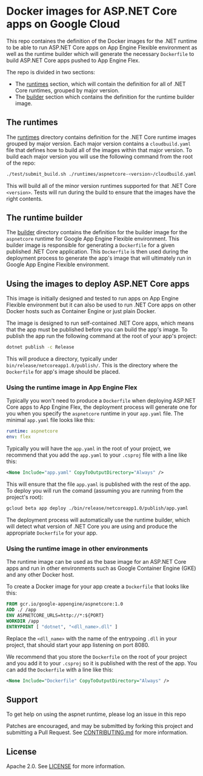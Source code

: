 # Docker images for ASP.NET Core apps on Google Cloud
This repo containes the definition of the Docker images for the .NET runtime to be able to run ASP.NET Core apps on App Engine Flexible environment as well as the runtime builder which will generate the necessary `Dockerfile` to build ASP.NET Core apps pushed to App Engine Flex.

The repo is divided in two sections:
* The [runtimes](./runtimes) section, which will contain the definition for all of .NET Core runtimes, grouped by major version.
* The [builder](./builder) section which contains the definition for the runtime builder image.

## The runtimes
The [runtimes](./runtimes) directory contains definition for the .NET Core runtime images grouped by major version. Each major version contains a `cloudbuild.yaml` file that defines how to build all of the images within that major version. To build each major version you will use the following command from the root of the repo:
```bash
./test/submit_build.sh ./runtimes/aspnetcore-<version>/cloudbuild.yaml
```

This will build all of the minor version runtimes supported for that .NET Core `<version>`. Tests will run during the build to ensure that the images have the right contents.

## The runtime builder
The [builder](./builder) directory contains the definition for the builder image for the `aspnetcore` runtime for Google App Engine Flexible environment. This builder image is responsible for generating a `Dockerfile` for a given published .NET Core application. This `Dockerfile` is then used during the deployment process to generate the app's image that will ultimately run in Google App Engine Flexible environment.

## Using the images to deploy ASP.NET Core apps
This image is initially designed and tested to run apps on App Engine Flexible environment but it can also be used to run .NET Core apps on other Docker hosts such as Container Engine or just plain Docker.

The image is designed to run self-contained .NET Core apps, which means that the app must be published before you can build the app's image. To publish the app run the following command at the root of your app's project:
```bash
dotnet publish -c Release
```

This will produce a directory, typically under `bin/release/netcoreapp1.0/publish/`. This is the directory where the `Dockerfile` for app's image should be placed.

### Using the runtime image in App Engine Flex
Typically you won't need to produce a `Dockerfile` when deploying ASP.NET Core apps to App Engine Flex, the deployment process will generate one for you when you specify the `aspnetcore` runtime in your `app.yaml` file. The minimal `app.yaml` file looks like this:
```yaml
runtime: aspnetcore
env: flex
```

Typically you will have the `app.yaml` in the root of your project, we recommend that you add the `app.yaml` to your `.csproj` file with a line like this:
```XML
<None Include="app.yaml" CopyToOutputDirectory="Always" />
```

This will ensure that the file `app.yaml` is published with the rest of the app. To deploy you will run the comand (assuming you are running from the project's root):
```bash
gcloud beta app deploy ./bin/release/netcoreapp1.0/publish/app.yaml
```

The deployment process will automatically use the runtime builder, which will detect what version of .NET Core you are using and produce the appropriate `Dockerfile` for your app.

### Using the runtime image in other environments
The runtime image can be used as the base image for an ASP.NET Core apps and run in other environments such as Google Container Engine (GKE) and any other Docker host.

To create a Docker image for your app create a `Dockerfile` that looks like this:
```Dockerfile
FROM gcr.io/google-appengine/aspnetcore:1.0
ADD ./ /app
ENV ASPNETCORE_URLS=http://*:${PORT}
WORKDIR /app
ENTRYPOINT [ "dotnet", "<dll_name>.dll" ]
```

Replace the `<dll_name>` with the name of the entrypoing `.dll` in your project, that should start your app listening on port 8080.

We recommend that you store the `Dockerfile` on the root of your project and you add it to your `.csproj` so it is published with the rest of the app. You can add the `Dockerfile` with a line like this:
```XML
<None Include="Dockerfile" CopyToOutputDirectory="Always" />
```

## Support
To get help on using the aspnet runtime, please log an issue in this repo

Patches are encouraged, and may be submitted by forking this project and submitting a Pull Request. See [CONTRIBUTING.md](CONTRIBUTING.md) for more information.

## License
Apache 2.0. See [LICENSE](LICENSE) for more information.
